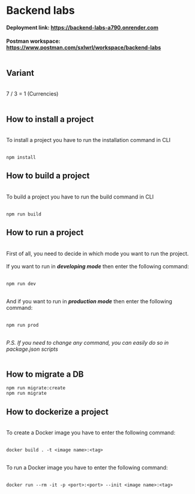 # Backend labs

#### Deployment link: https://backend-labs-a790.onrender.com

#### Postman workspace: https://www.postman.com/sxlwrl/workspace/backend-labs<br/><br/>

## Variant

<br/>7 / 3 = 1 (Currencies)<br/><br/>



## How to install a project

<br/>To install a project you have to run the installation command in CLI<br/><br/>

```
npm install
```

## How to build a project

<br/>To build a project you have to run the build command in CLI<br/><br/>

```
npm run build
```

## How to run a project

<br/>First of all, you need to decide in which mode you want to run the project.<br/><br/>
If you want to run in ***developing mode*** then enter the following command:<br/><br/>

```
npm run dev
```

<br/>And if you want to run in ***production mode*** then enter the following command:<br/><br/>

```
npm run prod
```

<br/>*P.S. If you need to change any command, you can easily do so in package.json scripts*<br/><br/>

## How to migrate a DB

```
npm run migrate:create
npm run migrate
```

## How to dockerize a project

<br>To create a Docker image you have to enter the following command:<br/><br/>

```
docker build . -t <image name>:<tag>
```

<br>To run a Docker image you have to enter the following command:<br/><br/>

```
docker run --rm -it -p <port>:<port> --init <image name>:<tag>
```

